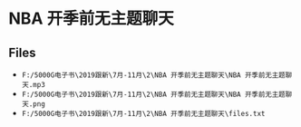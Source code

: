# NBA 开季前无主题聊天

## Files

- `F:/5000G电子书\2019跟新\7月-11月\2\NBA 开季前无主题聊天\NBA 开季前无主题聊天.mp3`
- `F:/5000G电子书\2019跟新\7月-11月\2\NBA 开季前无主题聊天\NBA 开季前无主题聊天.png`
- `F:/5000G电子书\2019跟新\7月-11月\2\NBA 开季前无主题聊天\files.txt`
